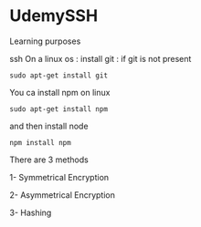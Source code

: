 # UdemySSH
Learning purposes

ssh
On a linux os :
install git : if git is not present 

```
sudo apt-get install git
```
You ca install npm on linux
```
sudo apt-get install npm
```
and then install node 
```
npm install npm
```

There are 3 methods

1- Symmetrical Encryption

2- Asymmetrical Encryption

3- Hashing
